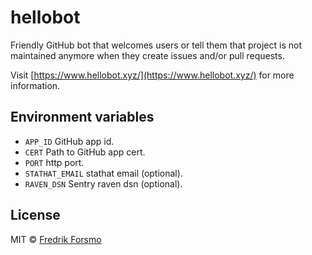 # hellobot

Friendly GitHub bot that welcomes users or tell them that project is not maintained anymore when they create issues and/or pull requests.

Visit [https://www.hellobot.xyz/](https://www.hellobot.xyz/) for more information.

## Environment variables

* `APP_ID` GitHub app id.
* `CERT` Path to GitHub app cert.
* `PORT` http port.
* `STATHAT_EMAIL` stathat email (optional).
* `RAVEN_DSN` Sentry raven dsn (optional).

## License

MIT © [Fredrik Forsmo](https://github.com/frozzare)
